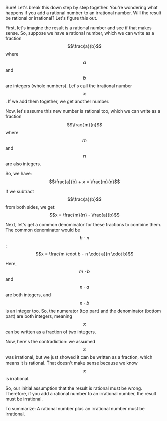 Sure! Let's break this down step by step together. You're wondering what happens if you add a rational number to an irrational number. Will the result be rational or irrational? Let's figure this out.

First, let's imagine the result is a rational number and see if that makes sense. So, suppose we have a rational number, which we can write as a fraction $$\frac{a}{b}$$ where $$a$$ and $$b$$ are integers (whole numbers). Let's call the irrational number $$x$$. If we add them together, we get another number. 

Now, let's assume this new number is rational too, which we can write as a fraction $$\frac{m}{n}$$ where $$m$$ and $$n$$ are also integers.

So, we have:
$$\frac{a}{b} + x = \frac{m}{n}$$

If we subtract $$\frac{a}{b}$$ from both sides, we get:
$$x = \frac{m}{n} - \frac{a}{b}$$

Next, let's get a common denominator for these fractions to combine them. The common denominator would be $$b \cdot n$$:
$$x = \frac{m \cdot b - n \cdot a}{n \cdot b}$$

Here, $$m \cdot b$$ and $$n \cdot a$$ are both integers, and $$n \cdot b$$ is an integer too. So, the numerator (top part) and the denominator (bottom part) are both integers, meaning $$x$$ can be written as a fraction of two integers.

Now, here's the contradiction: we assumed $$x$$ was irrational, but we just showed it can be written as a fraction, which means it is rational. That doesn't make sense because we know $$x$$ is irrational.

So, our initial assumption that the result is rational must be wrong. Therefore, if you add a rational number to an irrational number, the result must be irrational.

To summarize:
A rational number plus an irrational number must be irrational.
